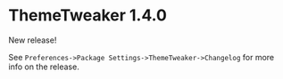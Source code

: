 # ThemeTweaker 1.4.0

New release!

See `Preferences->Package Settings->ThemeTweaker->Changelog` for more info on 
the release.
